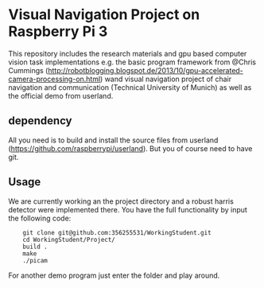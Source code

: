 # Visual Navigation Project on Raspberry Pi 3

This repository includes the research materials and gpu based computer vision task implementations e.g. the basic program framework from @Chris Cummings (http://robotblogging.blogspot.de/2013/10/gpu-accelerated-camera-processing-on.html) wand visual navigation project of chair navigation and communication (Technical University of Munich) as well as the official demo from userland.

## dependency
All you need is to build and install the source files from userland (https://github.com/raspberrypi/userland).
But you of course need to have git.

## Usage
We are currently working an the project directory and a robust harris detector were implemented there.
You have the full functionality by input the following code:
```
    git clone git@github.com:356255531/WorkingStudent.git
    cd WorkingStudent/Project/
    build .
    make
    ./picam
```
For another demo program just enter the folder and play around.